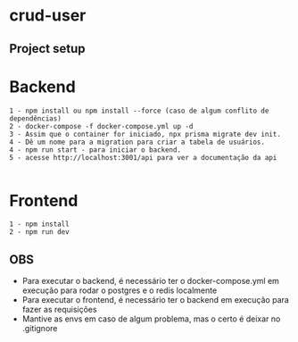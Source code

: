 
# crud-user

## Project setup

# Backend

```
1 - npm install ou npm install --force (caso de algum conflito de dependências)
2 - docker-compose -f docker-compose.yml up -d
3 - Assim que o container for iniciado, npx prisma migrate dev init.
4 - Dê um nome para a migration para criar a tabela de usuários.
4 - npm run start - para iniciar o backend.
5 - acesse http://localhost:3001/api para ver a documentação da api


```

# Frontend

```
1 - npm install
2 - npm run dev
```

## OBS

- Para executar o backend, é necessário ter o docker-compose.yml em execução para rodar o postgres e o redis localmente
- Para executar o frontend, é necessário ter o backend em execução para fazer as requisições
- Mantive as envs em caso de algum problema, mas o certo é deixar no .gitignore
